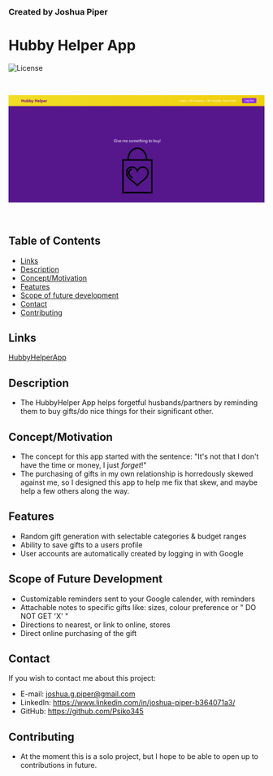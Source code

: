 <br>

### Created by Joshua Piper
# Hubby Helper App
 ![License](https://img.shields.io/badge/License-Apache%202.0-blue.svg)

<br>

![HubbyHelperAppCoverImage](./readme-props/cover-image.png)

<br>

## Table of Contents
- [Links](##Links)
- [Description](##Description)
- [Concept/Motivation](##Concept/Motivation)
- [Features](##Features)
- [Scope of future development](##Scopeoffuturedevelopment) 
- [Contact](##Contact)
- [Contributing](##Contributing)


 ## Links
 [HubbyHelperApp](https://hubbyhelperapp.herokuapp.com/)

 ## Description
 * The HubbyHelper App helps forgetful husbands/partners by reminding them to buy gifts/do nice things for their significant other.

 ## Concept/Motivation
 * The concept for this app started with the sentence: "It's not that I don't have the time or money, I just *forget*!"
 * The purchasing of gifts in my own relationship is horredously skewed against me, so I designed this app to help me fix that skew, and maybe help a few others along the way.

 ## Features
 * Random gift generation with selectable categories & budget ranges
 * Ability to save gifts to a users profile
 * User accounts are automatically created by logging in with Google

 ## Scope of Future Development
 * Customizable reminders sent to your Google calender, with reminders
 * Attachable notes to specific gifts like: sizes, colour preference or " DO NOT GET 'X' "
 * Directions to nearest, or link to online, stores
 * Direct online purchasing of the gift

 ## Contact
 If you wish to contact me about this project: 
 * E-mail: joshua.g.piper@gmail.com
 * LinkedIn: https://www.linkedin.com/in/joshua-piper-b364071a3/
 * GitHub: https://github.com/Psiko345

 ## Contributing 
 * At the moment this is a solo project, but I hope to be able to open up to contributions in future. 